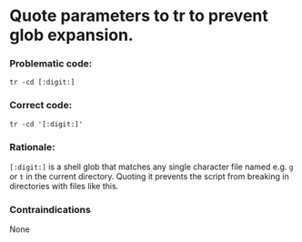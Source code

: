 # Quote parameters to tr to prevent glob expansion.

### Problematic code:

    tr -cd [:digit:]

### Correct code:

    tr -cd '[:digit:]'

### Rationale:

`[:digit:]` is a shell glob that matches any single character file named e.g. `g` or `t` in the current directory. Quoting it prevents the script from breaking in directories with files like this.

### Contraindications

None